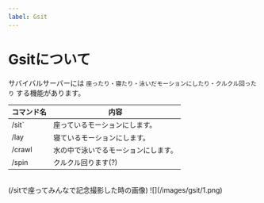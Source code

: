 ```yaml
---
label: Gsit
---
```

# Gsitについて
サバイバルサーバーには `座ったり・寝たり・泳いだモーションにしたり・クルクル回ったり` する機能があります。<br>

|コマンド名|内容|
|----|----|
|/sit`|座っているモーションにします。|
|/lay|寝ているモーションにします。|
|/crawl|水の中で泳いでるモーションにします。|
|/spin|クルクル回ります(?)|
<br>
(/sitで座ってみんなで記念撮影した時の画像)
![](/images/gsit/1.png)